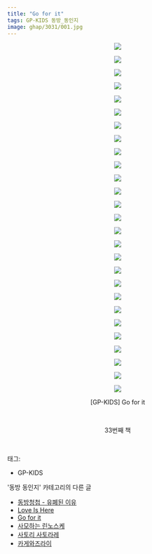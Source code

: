 ```yaml
---
title: "Go for it"
tags: GP-KIDS 동방_동인지
image: ghap/3031/001.jpg
---
```

<div class="article">
<p style="text-align: center; clear: none; float: none;"><img src="{{ site.nasurl }}/ghap/3031/001.jpg"/></p>
<p style="text-align: center; clear: none; float: none;"><img src="{{ site.nasurl }}/ghap/3031/002.jpg"/></p>
<p style="text-align: center; clear: none; float: none;"><img src="{{ site.nasurl }}/ghap/3031/003.jpg"/></p>
<p style="text-align: center; clear: none; float: none;"><img src="{{ site.nasurl }}/ghap/3031/004.jpg"/></p>
<p style="text-align: center; clear: none; float: none;"><img src="{{ site.nasurl }}/ghap/3031/005.jpg"/></p>
<p style="text-align: center; clear: none; float: none;"><img src="{{ site.nasurl }}/ghap/3031/006.jpg"/></p>
<p style="text-align: center; clear: none; float: none;"><img src="{{ site.nasurl }}/ghap/3031/007.jpg"/></p>
<p style="text-align: center; clear: none; float: none;"><img src="{{ site.nasurl }}/ghap/3031/008.jpg"/></p>
<p style="text-align: center; clear: none; float: none;"><img src="{{ site.nasurl }}/ghap/3031/009.jpg"/></p>
<p style="text-align: center; clear: none; float: none;"><img src="{{ site.nasurl }}/ghap/3031/010.jpg"/></p>
<p style="text-align: center; clear: none; float: none;"><img src="{{ site.nasurl }}/ghap/3031/011.jpg"/></p>
<p style="text-align: center; clear: none; float: none;"><img src="{{ site.nasurl }}/ghap/3031/012.jpg"/></p>
<p style="text-align: center; clear: none; float: none;"><img src="{{ site.nasurl }}/ghap/3031/013.jpg"/></p>
<p style="text-align: center; clear: none; float: none;"><img src="{{ site.nasurl }}/ghap/3031/014.jpg"/></p>
<p style="text-align: center; clear: none; float: none;"><img src="{{ site.nasurl }}/ghap/3031/015.jpg"/></p>
<p style="text-align: center; clear: none; float: none;"><img src="{{ site.nasurl }}/ghap/3031/016.jpg"/></p>
<p style="text-align: center; clear: none; float: none;"><img src="{{ site.nasurl }}/ghap/3031/017.jpg"/></p>
<p style="text-align: center; clear: none; float: none;"><img src="{{ site.nasurl }}/ghap/3031/018.jpg"/></p>
<p style="text-align: center; clear: none; float: none;"><img src="{{ site.nasurl }}/ghap/3031/019.jpg"/></p>
<p style="text-align: center; clear: none; float: none;"><img src="{{ site.nasurl }}/ghap/3031/020.jpg"/></p>
<p style="text-align: center; clear: none; float: none;"><img src="{{ site.nasurl }}/ghap/3031/021.jpg"/></p>
<p style="text-align: center; clear: none; float: none;"><img src="{{ site.nasurl }}/ghap/3031/022.jpg"/></p>
<p style="text-align: center; clear: none; float: none;"><img src="{{ site.nasurl }}/ghap/3031/023.jpg"/></p>
<p style="text-align: center; clear: none; float: none;"><img src="{{ site.nasurl }}/ghap/3031/024.jpg"/></p>
<p style="text-align: center; clear: none; float: none;"><img src="{{ site.nasurl }}/ghap/3031/025.jpg"/></p>
<p style="text-align: center; clear: none; float: none;"><img src="{{ site.nasurl }}/ghap/3031/026.jpg"/></p>
<p style="text-align: center; clear: none; float: none;"><img src="{{ site.nasurl }}/ghap/3031/027.jpg"/></p>
<p style="text-align: center; clear: none; float: none;">[GP-KIDS] Go for it</p>
<p style="text-align: center; clear: none; float: none;"><br/></p>
<p style="text-align: center; clear: none; float: none;">33번째 책</p>
<p><br/></p>
</div><div class="tagTrail">
<p>태그: </p>
<ul>
<li>GP-KIDS</li>
</ul>
</div><div class="another">
<p>'동방 동인지' 카테고리의 다른 글</p>
<ul>
<li><a href="/2016-12-29-ghap_3033">동방청첩 - 유폐된 이유</a></li>
<li><a href="/2016-12-29-ghap_3032">Love Is Here</a></li>
<li><a href="/2016-12-29-ghap_3031">Go for it</a></li>
<li><a href="/2016-12-29-ghap_3028">사모하는 린노스케</a></li>
<li><a href="/2016-12-29-ghap_3026">사토리 사토라레</a></li>
<li><a href="/2016-12-29-ghap_3025">카게와즈라이</a></li>
</ul>
</div><div class="cb_module cb_fluid">
<div class="cb_wrt cb_profile">
</div><!-- commentList close -->
</div>